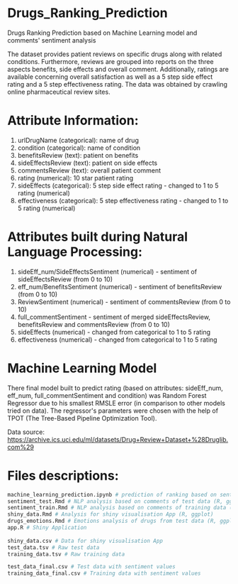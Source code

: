 # Drugs_Ranking_Prediction
Drugs Ranking Prediction based on Machine Learning model and comments' sentiment analysis

The dataset provides patient reviews on specific drugs along with related conditions. Furthermore, reviews are grouped into reports on the three aspects benefits, side effects and overall comment. Additionally, ratings are available concerning overall satisfaction as well as a 5 step side effect rating and a 5 step effectiveness rating. The data was obtained by crawling online pharmaceutical review sites. 

# Attribute Information:

1. urlDrugName (categorical): name of drug 
2. condition (categorical): name of condition 
3. benefitsReview (text): patient on benefits 
4. sideEffectsReview (text): patient on side effects 
5. commentsReview (text): overall patient comment 
6. rating (numerical): 10 star patient rating 
7. sideEffects (categorical): 5 step side effect rating - changed to 1 to 5 rating (numerical)
8. effectiveness (categorical): 5 step effectiveness rating  - changed to 1 to 5 rating (numerical)

# Attributes built during Natural Language Processing: 

1. sideEff_num/SideEffectsSentiment (numerical) - sentiment of sideEffectsReview (from 0 to 10)
2. eff_num/BenefitsSentiment (numerical) - sentiment of benefitsReview (from 0 to 10)
3. ReviewSentiment (numerical) - sentiment of commentsReview (from 0 to 10)
4. full_commentSentiment - sentiment of merged sideEffectsReview, benefitsReview and commentsReview (from 0 to 10) 
5. sideEffects (numerical) - changed from categorical to 1 to 5 rating 
6. effectiveness (numerical) - changed from categorical to 1 to 5 rating 

# Machine Learning Model

There final model built to predict rating (based on attributes: sideEff_num, eff_num, full_commentSentiment and condition) was Random Forest Regressor due to his smallest RMSLE error (in comparison to other models tried on data). The regressor's parameters were chosen with the help of TPOT (The Tree-Based Pipeline Optimization Tool). 

Data source: https://archive.ics.uci.edu/ml/datasets/Drug+Review+Dataset+%28Druglib.com%29

# Files descriptions:

```bash
machine_learning_prediction.ipynb # prediction of ranking based on sentiment values (Python, Machine Learning)
sentiment_test.Rmd # NLP analysis based on comments of test data (R, ggplot, NLP)
sentiment_train.Rmd # NLP analysis based on comments of training data (R, ggplot, NLP)
shiny_data.Rmd # Analysis for shiny visualisation App (R, ggplot)
drugs_emotions.Rmd # Emotions analysis of drugs from test data (R, ggplot, NLP, wordloud)
app.R # Shiny Application 
  
shiny_data.csv # Data for shiny visualisation App
test_data.tsv # Raw test data
training_data.tsv # Raw training data

test_data_final.csv # Test data with sentiment values 
training_data_final.csv # Training data with sentiment values 
```
